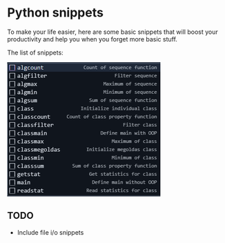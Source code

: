 # Python snippets

To make your life easier, here are some basic snippets that will boost your productivity and help you when you forget more basic stuff.

The list of snippets:

![Snippet list](snippet.png)

## TODO

- Include file i/o snippets
